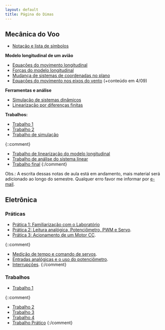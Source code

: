 ```yaml
---
layout: default
title: Página do Dimas
---
```



Mecânica do Voo
---------------

*  [Notação e lista de símbolos](mecvoo/notacao)

**Modelo longitudinal de um avião**

* [Equações do movimento longitudinal](mecvoo/long-eqmov)
* [Forças do modelo longitudinal](mecvoo/forcas-long)
* [Mudança de sistemas de coordenadas no plano](mecvoo/rot-long)
* [Equações do movimento nos eixos do vento](mecvoo/long-eqmov-vento) 
 (+conteúdo em 4/09)

**Ferramentas e análise**

* [Simulação de sistemas dinâmicos](mecvoo/sim)
* [Linearização por diferenças finitas](mecvoo/lineariz-diferencas-finitas)

**Trabalhos:**

* [Trabalho 1](mecvoo/trabalho1)
* [Trabalho 2](mecvoo/trabalho2)
* [Trabalho de simulação](mecvoo/trabalho-sim)

{::comment} 
* [Trabalho de linearização do modelo longitudinal](mecvoo/trabalho-lin)
* [Trabalho de análise do sistema linear](mecvoo/trabalho-asl)
* [Trabalho final](mecvoo/trabalho-final)
{:/comment}

Obs.: A escrita dessas notas de aula está em andamento, mais material será
adicionado ao longo do semestre. Qualquer erro favor me informar por [e-mail].

Eletrônica
----------

### Práticas

* [Prática 1: Familiarização com o Laboratório][pratica1]
* [Prática 2: Leitura analógica, Potenciômetro, PWM e Servo][pratica2].
* [Prática 3: Acionamento de um Motor CC][pratica3].

{::comment}
* [Medição de tempo e comando de servos](eletronica/tempo).
* [Entradas analógicas e o uso do potenciômetro](eletronica/leitura_analogica).
* [Interrupções](eletronica/interrupcoes).
{:/comment} 


### Trabalhos

* [Trabalho 1](eletronica/trabalho1)

{::comment}
* [Trabalho 2](eletronica/trabalho2)
* [Trabalho 3](eletronica/trabalho3)
* [Trabalho 4](eletronica/trabalho4)
* [Trabalho Prático](eletronica/trabalho_pratico)
{:/comment} 

[e-mail]: mailto:dimasad@ufmg.br
[pratica1]: eletronica/pratica1
[pratica2]: eletronica/pratica2
[pratica3]: eletronica/pratica3